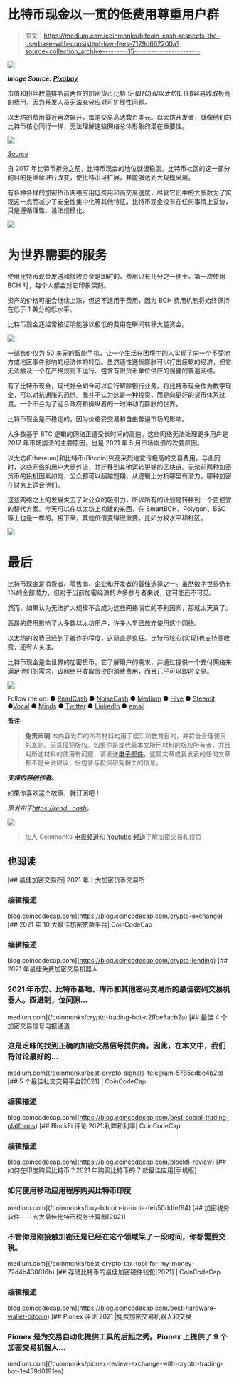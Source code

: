 # 比特币现金以一贯的低费用尊重用户群

> 原文：<https://medium.com/coinmonks/bitcoin-cash-respects-the-userbase-with-consistent-low-fees-7129d662200a?source=collection_archive---------15----------------------->

![](img/c7c995de0a9cf3eb7ddd0e6c2e91714f.png)

***Image Source:*** [***Pixabay***](https://pixabay.com/illustrations/new-york-skyline-night-scene-new-974432/)

市值和粉丝数量排名前两位的加密货币比特币-($BTC)和以太坊($ETH)容易收取极高的费用，因为开发人员无法充分应对可扩展性问题。

以太坊的费用最近再次飙升，每笔交易高达数百美元。以太坊开发者，就像他们的比特币核心同行一样，无法理解这些网络总体形象的潜在重要性。

![](img/8618518d2e41f024867badb17962bb31.png)

[*Source*](https://etherscan.io/gasTracker)

自 2017 年比特币拆分之前，比特币现金的地位就很稳固。比特币社区的这一部分的目的是继续进行改变，使比特币可扩展，并能够达到大规模采用。

有各种各样的加密货币网络应用低费用和高交易速度，尽管它们中的大多数为了实现这一点而减少了安全性集中化等其他特征。比特币现金没有在任何事情上妥协，只是遵循理性，设法规模化。

![](img/f45130952a53784172d47cb34123d59a.png)

# 为世界需要的服务

使用比特币现金发送和接收资金是即时的，费用只有几分之一便士。第一次使用 BCH 时，每个人都会对它印象深刻。

资产的价格可能会继续上涨，但这不适用于费用，因为 BCH 费用机制将始终保持在低于 1 美分的低水平。

比特币现金还经常被证明能够以极低的费用在瞬间转移大量资金。

![](img/edf40930059c869fc68c032aceb1548f.png)

一部售价仅为 50 美元的智能手机，让一个生活在困境中的人实现了向一个不受地方或地区事件影响的经济体的转型。虽然恶性通货膨胀可以打击疲软的经济，但它无法触及一个在严格规则下运行、包含有限货币单位供应的强健的普遍网络。

有了比特币现金，现代社会如今可以自行解除银行业务。将比特币现金作为数字现金，可以对抗通胀的恐惧。我并不认为这是一种投资，而是向更好的货币体系过渡。一个不会为了迎合政府和操纵者的一时冲动而膨胀的世界。

比特币现金是不稳定的，因为价格受交易和自由普遍市场的影响。

大多数基于 BTC 逻辑的网络正遭受长时间的高速。这些网络无法处理更多用户是 2017 年市场崩溃的主要原因，也是 2021 年 5 月市场崩溃的次要原因。

以太坊(Ethereum)和比特币(Bitcoin)兴高采烈地宣传极高的交易费用，与此同时，这些网络的用户大量外流，并迁移到其他运转更好的区块链。无论前两种加密货币的投机因素如何，公众都可以超越短期，从逻辑上分析哪里有潜力，哪种加密在财务上适合他们。

这些网络之上的发展失去了对公众的吸引力，所以所有的计划是转移到一个更便宜的替代方案。今天可以在以太坊上构建的东西，在 SmartBCH、Polygon、BSC 等上也是一样的。接下来，其他价值变得很重要，比如分权水平和社区。

![](img/f45130952a53784172d47cb34123d59a.png)

# 最后

比特币现金是消费者、零售商、企业和开发者的最佳选择之一。虽然数字世界仍有 1%的全部潜力，但对于当前加密经济的许多参与者来说，这可能还不可见。

然而，如果认为无法扩大规模不会成为这些网络消亡的不利因素，那就太天真了。

高昂的费用影响了大多数以太坊用户，许多人早已放弃使用这个网络。

以太坊的收费已经到了敲诈的程度，这简直是疯狂。比特币核心(实现)也支持高收费，还有人关注。

比特币现金是全世界的加密货币。它了解用户的需求，并通过提供一个支付网络来满足他们的需求，该网络只收取很少的消费费用，而且几乎可以即时交易。

![](img/f45130952a53784172d47cb34123d59a.png)

Follow me on: ● [ReadCash](https://read.cash/@Pantera) ● [NoiseCash](https://noise.cash/u/Pantera99) ● [Medium](/@panterabch) ● [Hive](https://hive.blog/@pantera1) ● [Steemit](https://steemit.com/@pantera1) ●[Vocal](https://vocal.media/authors/pantera) ● [Minds](https://www.minds.com/pantera99/) ● [Twitter](https://twitter.com/Panterabch) ● [LinkedIn](https://www.linkedin.com/in/panterabch/) ● [email](https://read.cash/@Pantera/localcryptos-p2p-exchange-is-now-offering-bitcoin-cash-trading-06637230#bad-link)

**备注:**

> **免责声明**:本内容发布的所有材料均用于娱乐和教育目的，并符合合理使用的准则。无意侵犯版权。如果你是或代表本文所用材料的版权所有者，并且对所述材料的使用有问题，请发送[电子邮件](https://read.cash/@Pantera/cryptouknowns-battlegrounds-the-crypto-battle-royal-part-i-0ca762da#bad-link)。这篇文章或我发表的任何文章都不是金融建议，但包含与投资研究相关的信息。

***支持内容创作者。***

如果你喜欢这个故事，就订阅吧！

*原发布于*[*https://read . cash*](https://read.cash/@Pantera/bitcoin-cash-respects-the-userbase-consistent-low-fees-e2ed34cc)*。*

![](img/f45130952a53784172d47cb34123d59a.png)

> 加入 Coinmonks [电报频道](https://t.me/coincodecap)和 [Youtube 频道](https://www.youtube.com/c/coinmonks/videos)了解加密交易和投资

## 也阅读

[](https://blog.coincodecap.com/crypto-exchange) [## 最佳加密交易所| 2021 年十大加密货币交易所

### 编辑描述

blog.coincodecap.com](https://blog.coincodecap.com/crypto-exchange) [](https://blog.coincodecap.com/crypto-lending) [## 2021 年 10 大最佳加密贷款平台| CoinCodeCap

### 编辑描述

blog.coincodecap.com](https://blog.coincodecap.com/crypto-lending) [](/coinmonks/crypto-trading-bot-c2ffce8acb2a) [## 2021 年最佳免费加密交易机器人

### 2021 年币安、比特币基地、库币和其他密码交易所的最佳密码交易机器人。四进制，位间隙…

medium.com](/coinmonks/crypto-trading-bot-c2ffce8acb2a) [](/coinmonks/best-crypto-signals-telegram-5785cdbc4b2b) [## 最佳 4 个加密交易信号电报通道

### 这是乏味的找到正确的加密交易信号提供商。因此，在本文中，我们将讨论最好的…

medium.com](/coinmonks/best-crypto-signals-telegram-5785cdbc4b2b)  [## 5 个最佳社交交易平台[2021] | CoinCodeCap

### 编辑描述

blog.coincodecap.com](https://blog.coincodecap.com/best-social-trading-platforms) [](https://blog.coincodecap.com/blockfi-review) [## BlockFi 评论 2021:利弊和利率| CoinCodeCap

### 编辑描述

blog.coincodecap.com](https://blog.coincodecap.com/blockfi-review) [](/coinmonks/buy-bitcoin-in-india-feb50ddfef94) [## 如何在印度购买比特币？2021 年购买比特币的 7 款最佳应用[手机版]

### 如何使用移动应用程序购买比特币印度

medium.com](/coinmonks/buy-bitcoin-in-india-feb50ddfef94) [](/coinmonks/best-crypto-tax-tool-for-my-money-72d4b430816b) [## 加密税务软件——五大最佳比特币税务计算器[2021]

### 不管你是刚接触加密还是已经在这个领域呆了一段时间，你都需要交税。

medium.com](/coinmonks/best-crypto-tax-tool-for-my-money-72d4b430816b) [](https://blog.coincodecap.com/best-hardware-wallet-bitcoin) [## 存储比特币的最佳加密硬件钱包[2021] | CoinCodeCap

### 编辑描述

blog.coincodecap.com](https://blog.coincodecap.com/best-hardware-wallet-bitcoin) [](/coinmonks/pionex-review-exchange-with-crypto-trading-bot-1e459d0191ea) [## Pionex 评论 2021 |免费加密交易机器人和交换

### Pionex 是为交易自动化提供工具的后起之秀。Pionex 上提供了 9 个加密交易机器人…

medium.com](/coinmonks/pionex-review-exchange-with-crypto-trading-bot-1e459d0191ea)